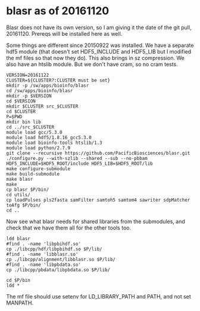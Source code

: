 blasr as of 20161120
================

Blasr does not have its own version, so I am giving it the date of the git
pull, 20161120.  Prereqs will be installed here as well.

Some things are different since 20150922 was installed.  We have a separate
hdf5 module (that doesn't set HDF5_INCLUDE and HDF5_LIB but I modified the mf
files so that now they do).  This also brings in sz compression.  We also have
an htslib module.  But we don't have cram, so no cram tests.

    VERSION=20161122
    CLUSTER=${CLUSTER?:CLUSTER must be set}
    mkdir -p /sw/apps/bioinfo/blasr
    cd /sw/apps/bioinfo/blasr
    mkdir -p $VERSION
    cd $VERSION
    mkdir $CLUSTER src_$CLUSTER
    cd $CLUSTER
    P=$PWD
    mkdir bin lib
    cd ../src_$CLUSTER
    module load gcc/5.3.0
    module load hdf5/1.8.16_gcc5.3.0
    module load bioinfo-tools htslib/1.3
    module load python/2.7.9
    git clone --recursive https://github.com/PacificBiosciences/blasr.git
    ./configure.py --with-szlib --shared --sub --no-pbbam HDF5_INCLUDE=$HDF5_ROOT/include HDF5_LIB=$HDF5_ROOT/lib
    make configure-submodule 
    make build-submodule
    make blasr
    make
    cp blasr $P/bin/
    cd utils/
    cp loadPulses pls2fasta samFilter samtoh5 samtom4 sawriter sdpMatcher toAfg $P/bin/
    cd ..

Now see what blasr needs for shared libraries from the submodules, and check that we have them all for the other tools too.

    ldd blasr
    #find . -name 'libpbihdf.so'
    cp ./libcpp/hdf/libpbihdf.so $P/lib/
    #find . -name 'libblasr.so'
    cp ./libcpp/alignment/libblasr.so $P/lib/
    #find . -name 'libpbdata.so'
    cp ./libcpp/pbdata/libpbdata.so $P/lib/

    cd $P/bin
    ldd *

The mf file should use setenv for LD_LIBRARY_PATH and PATH, and not set MANPATH.
